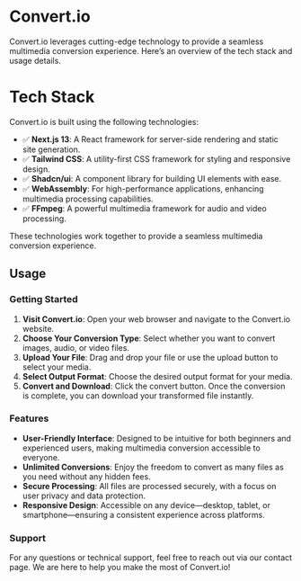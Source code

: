 # Convert.io

Convert.io leverages cutting-edge technology to provide a seamless multimedia conversion experience. Here’s an overview of the tech stack and usage details.

# Tech Stack

Convert.io is built using the following technologies:

- ✅ **Next.js 13**: A React framework for server-side rendering and static site generation.
- ✅ **Tailwind CSS**: A utility-first CSS framework for styling and responsive design.
- ✅ **Shadcn/ui**: A component library for building UI elements with ease.
- ✅ **WebAssembly**: For high-performance applications, enhancing multimedia processing capabilities.
- ✅ **FFmpeg**: A powerful multimedia framework for audio and video processing.

These technologies work together to provide a seamless multimedia conversion experience.

## Usage

### Getting Started
1. **Visit Convert.io**: Open your web browser and navigate to the Convert.io website.
2. **Choose Your Conversion Type**: Select whether you want to convert images, audio, or video files.
3. **Upload Your File**: Drag and drop your file or use the upload button to select your media.
4. **Select Output Format**: Choose the desired output format for your media.
5. **Convert and Download**: Click the convert button. Once the conversion is complete, you can download your transformed file instantly.

### Features
- **User-Friendly Interface**: Designed to be intuitive for both beginners and experienced users, making multimedia conversion accessible to everyone.
- **Unlimited Conversions**: Enjoy the freedom to convert as many files as you need without any hidden fees.
- **Secure Processing**: All files are processed securely, with a focus on user privacy and data protection.
- **Responsive Design**: Accessible on any device—desktop, tablet, or smartphone—ensuring a consistent experience across platforms.

### Support
For any questions or technical support, feel free to reach out via our contact page. We are here to help you make the most of Convert.io!
